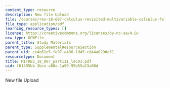 ```yaml
---
content_type: resource
description: New file Upload
file: /courses/res-18-007-calculus-revisited-multivariable-calculus-fall-2011/f61495bb3bcea00a1a0995b55a23a08d_MITRES_18_007_partIII_lec03.pdf
file_type: application/pdf
learning_resource_types: []
license: https://creativecommons.org/licenses/by-nc-sa/4.0/
ocw_type: OCWFile
parent_title: Study Materials
parent_type: SupplementalResourceSection
parent_uid: ce4e61e5-fe97-e496-1d45-c844a0290e31
resourcetype: Document
title: MITRES_18_007_partIII_lec03.pdf
uid: f61495bb-3bce-a00a-1a09-95b55a23a08d
---
```

New file Upload